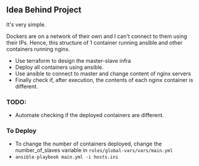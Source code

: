 ## Idea Behind Project

It's very simple.

Dockers are on a network of their own and I can't connect to them using their IPs.
Hence, this structure of 1 container running ansible and other containers running nginx.

- Use terraform to design the master-slave infra
- Deploy all containers using ansible.
- Use ansible to connect to master and change content of nginx servers
- Finally check if, after execution, the contents of each nginx container is different.

### TODO:
- Automate checking if the deployed containers are different.

### To Deploy
- To change the number of containers deployed, change the number_of_slaves variable in ```roles/global-vars/vars/main.yml```
- ```ansible-playbook main.yml -i hosts.ini```
